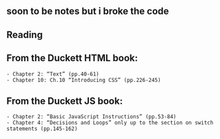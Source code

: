 ## soon to be notes but i broke the code

## Reading

## From the Duckett HTML book:

    - Chapter 2: “Text” (pp.40-61)
    - Chapter 10: Ch.10 “Introducing CSS” (pp.226-245)

## From the Duckett JS book:

    - Chapter 2: “Basic JavaScript Instructions” (pp.53-84)
    - Chapter 4: “Decisions and Loops” only up to the section on switch statements (pp.145-162)
